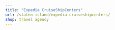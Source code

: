 ```yaml
---
title: "Expedia CruiseShipCenters"
url: /staten-island/expedia-cruiseshipcenters/
shop: travel agency
---
```

